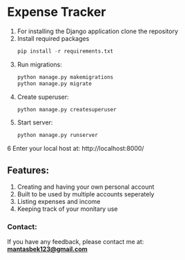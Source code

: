 ﻿# Expense Tracker

 1. For installing the Django application clone the repository
 2. Install required packages
     ``` python
    pip install -r requirements.txt
 3. Run migrations:
     ``` python
    python manage.py makemigrations
    python manage.py migrate
 4. Create superuser:
     ``` python
    python manage.py createsuperuser
 5. Start server:
     ``` python
    python manage.py runserver
 6 Enter your local host at:
    http://localhost:8000/

## Features:

 1. Creating and having your own personal account
 2. Built to be used by multiple accounts seperately
 3. Listing expenses and income
 4. Keeping track of your monitary use

### Contact:

If you have any feedback, please contact me at: **mantasbek123@gmail.com**

